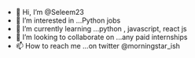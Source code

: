 - 👋 Hi, I’m @Seleem23
- 👀 I’m interested in ...Python jobs 
- 🌱 I’m currently learning ...python , javascript, react js
- 💞️ I’m looking to collaborate on ...any paid internships 
- 📫 How to reach me ...on twitter @morningstar_ish

<!---
Seleem23/Seleem23 is a ✨ special ✨ repository because its `README.md` (this file) appears on your GitHub profile.
You can click the Preview link to take a look at your changes
--->
